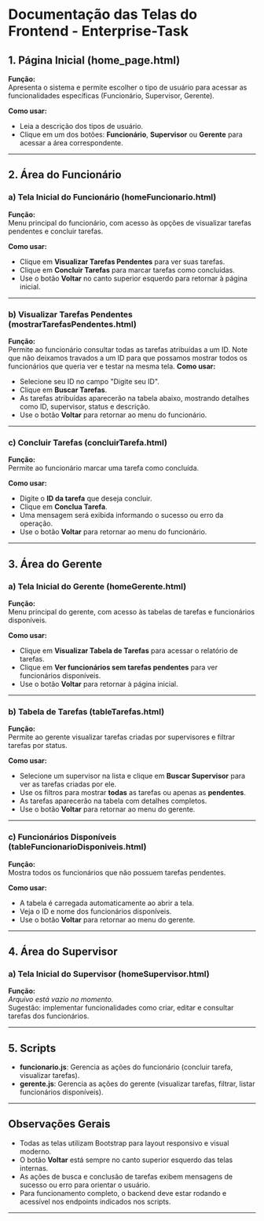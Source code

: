 
# Documentação das Telas do Frontend - Enterprise-Task

## 1. Página Inicial (home_page.html)

**Função:**  
Apresenta o sistema e permite escolher o tipo de usuário para acessar as funcionalidades específicas (Funcionário, Supervisor, Gerente).

**Como usar:**  
- Leia a descrição dos tipos de usuário.
- Clique em um dos botões: **Funcionário**, **Supervisor** ou **Gerente** para acessar a área correspondente.

---

## 2. Área do Funcionário

### a) Tela Inicial do Funcionário (homeFuncionario.html)

**Função:**  
Menu principal do funcionário, com acesso às opções de visualizar tarefas pendentes e concluir tarefas.

**Como usar:**  
- Clique em **Visualizar Tarefas Pendentes** para ver suas tarefas.
- Clique em **Concluir Tarefas** para marcar tarefas como concluídas.
- Use o botão **Voltar** no canto superior esquerdo para retornar à página inicial.

---

### b) Visualizar Tarefas Pendentes (mostrarTarefasPendentes.html)

**Função:**  
Permite ao funcionário consultar todas as tarefas atribuídas a um ID.
Note que não deixamos travados a um ID para que possamos mostrar todos os funcionários que queria ver e testar na mesma tela.
**Como usar:**  
- Selecione seu ID no campo "Digite seu ID".
- Clique em **Buscar Tarefas**.
- As tarefas atribuídas aparecerão na tabela abaixo, mostrando detalhes como ID, supervisor, status e descrição.
- Use o botão **Voltar** para retornar ao menu do funcionário.

---

### c) Concluir Tarefas (concluirTarefa.html)

**Função:**  
Permite ao funcionário marcar uma tarefa como concluída.

**Como usar:**  
- Digite o **ID da tarefa** que deseja concluir.
- Clique em **Conclua Tarefa**.
- Uma mensagem será exibida informando o sucesso ou erro da operação.
- Use o botão **Voltar** para retornar ao menu do funcionário.

---

## 3. Área do Gerente

### a) Tela Inicial do Gerente (homeGerente.html)

**Função:**  
Menu principal do gerente, com acesso às tabelas de tarefas e funcionários disponíveis.

**Como usar:**  
- Clique em **Visualizar Tabela de Tarefas** para acessar o relatório de tarefas.
- Clique em **Ver funcionários sem tarefas pendentes** para ver funcionários disponíveis.
- Use o botão **Voltar** para retornar à página inicial.

---

### b) Tabela de Tarefas (tableTarefas.html)

**Função:**  
Permite ao gerente visualizar tarefas criadas por supervisores e filtrar tarefas por status.

**Como usar:**  
- Selecione um supervisor na lista e clique em **Buscar Supervisor** para ver as tarefas criadas por ele.
- Use os filtros para mostrar **todas** as tarefas ou apenas as **pendentes**.
- As tarefas aparecerão na tabela com detalhes completos.
- Use o botão **Voltar** para retornar ao menu do gerente.

---

### c) Funcionários Disponíveis (tableFuncionarioDisponiveis.html)

**Função:**  
Mostra todos os funcionários que não possuem tarefas pendentes.

**Como usar:**  
- A tabela é carregada automaticamente ao abrir a tela.
- Veja o ID e nome dos funcionários disponíveis.
- Use o botão **Voltar** para retornar ao menu do gerente.

---

## 4. Área do Supervisor

### a) Tela Inicial do Supervisor (homeSupervisor.html)

**Função:**  
*Arquivo está vazio no momento.*  
Sugestão: implementar funcionalidades como criar, editar e consultar tarefas dos funcionários.

---

## 5. Scripts

- **funcionario.js**: Gerencia as ações do funcionário (concluir tarefa, visualizar tarefas).
- **gerente.js**: Gerencia as ações do gerente (visualizar tarefas, filtrar, listar funcionários disponíveis).

---

## Observações Gerais

- Todas as telas utilizam Bootstrap para layout responsivo e visual moderno.
- O botão **Voltar** está sempre no canto superior esquerdo das telas internas.
- As ações de busca e conclusão de tarefas exibem mensagens de sucesso ou erro para orientar o usuário.
- Para funcionamento completo, o backend deve estar rodando e acessível nos endpoints indicados nos scripts.

---
